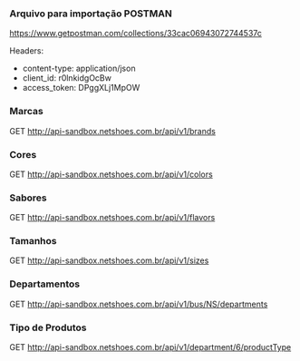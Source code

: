 ### Arquivo para importação POSTMAN
https://www.getpostman.com/collections/33cac06943072744537c

Headers:
* content-type: application/json
* client_id: r0lnkidgOcBw
* access_token: DPggXLj1MpOW

### Marcas
 GET http://api-sandbox.netshoes.com.br/api/v1/brands

### Cores
GET http://api-sandbox.netshoes.com.br/api/v1/colors

### Sabores 
GET http://api-sandbox.netshoes.com.br/api/v1/flavors

### Tamanhos
GET http://api-sandbox.netshoes.com.br/api/v1/sizes

### Departamentos 
GET http://api-sandbox.netshoes.com.br/api/v1/bus/NS/departments

### Tipo de Produtos 
GET http://api-sandbox.netshoes.com.br/api/v1/department/6/productType

